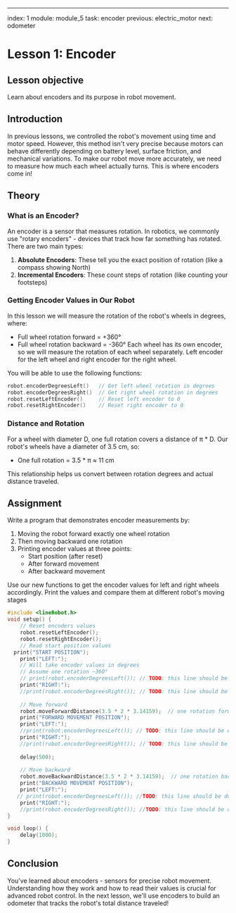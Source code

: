 ---
index: 1
module: module_5
task: encoder
previous: electric_motor
next: odometer
# Lesson 1: Encoder

## Lesson objective
Learn about encoders and its purpose in robot movement.

## Introduction
In previous lessons, we controlled the robot's movement using time and motor speed. However, this method isn't very precise because motors can behave differently depending on battery level, surface friction, and mechanical variations. To make our robot move more accurately, we need to measure how much each wheel actually turns. This is where encoders come in!

## Theory

### What is an Encoder?

An encoder is a sensor that measures rotation. In robotics, we commonly use "rotary encoders" - devices that track how far something has rotated. There are two main types:

1. **Absolute Encoders**: These tell you the exact position of rotation (like a compass showing North)
2. **Incremental Encoders**: These count steps of rotation (like counting your footsteps)


### Getting Encoder Values in Our Robot

In this lesson we will measure the rotation of the robot's wheels in degrees, where:
- Full wheel rotation forward = +360°
- Full wheel rotation backward = -360°
Each wheel has its own encoder, so we will measure the rotation of each wheel separately. Left encoder for the left wheel and right encoder for the right wheel.

You will be able to use the following functions:
```cpp
robot.encoderDegreesLeft()   // Get left wheel rotation in degrees
robot.encoderDegreesRight()  // Get right wheel rotation in degrees
robot.resetLeftEncoder()     // Reset left encoder to 0
robot.resetRightEncoder()    // Reset right encoder to 0
```

### Distance and Rotation

For a wheel with diameter D, one full rotation covers a distance of π * D. Our robot's wheels have a diameter of 3.5 cm, so:
- One full rotation = 3.5 * π ≈ 11 cm

This relationship helps us convert between rotation degrees and actual distance traveled.

## Assignment
Write a program that demonstrates encoder measurements by:
1. Moving the robot forward exactly one wheel rotation
2. Then moving backward one rotation
3. Printing encoder values at three points:
   - Start position (after reset)
   - After forward movement
   - After backward movement

Use our new functions to get the encoder values for left and right wheels accordingly. Print the values and compare them at different robot's moving stages
```cpp
#include <lineRobot.h>
void setup() {
    // Reset encoders values
    robot.resetLeftEncoder();
    robot.resetRightEncoder();
    // Read start position values
  print("START POSITION");
    print("LEFT:");
    // Will take encoder values in degrees
    // Assume one rotation ~360°
    // print(robot.encoderDegreesLeft()); // TODO: this line should be done by student
    print("RIGHT:");
    //print(robot.encoderDegreesRight()); // TODO: this line should be done by student
    
    // Move forward
    robot.moveForwardDistance(3.5 * 2 * 3.14159);  // one rotation forward (wheels diameter * pi)
    print("FORWARD MOVEMENT POSITION");
    print("LEFT:");
    //print(robot.encoderDegreesLeft()); // TODO: this line should be done by student
    print("RIGHT:");
    //print(robot.encoderDegreesRight()); // TODO: this line should be done by student
    
    delay(500);
    
    // Move backward
    robot.moveBackwardDistance(3.5 * 2 * 3.14159);  // one rotation backward (wheels diameter * pi)
    print("BACKWARD MOVEMENT POSITION");
    print("LEFT:");
   // print(robot.encoderDegreesLeft()); //TODO: this line should be done by student
    print("RIGHT:");
    //print(robot.encoderDegreesRight()); //TODO: this line should be done by student
}

void loop() {
    delay(1000);
}
```

## Conclusion
You've learned about encoders - sensors for precise robot movement. Understanding how they work and how to read their values is crucial for advanced robot control. In the next lesson, we'll use encoders to build an odometer that tracks the robot's total distance traveled!